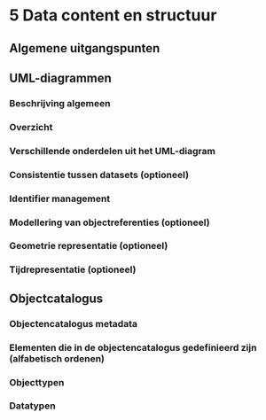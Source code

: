 # 5 Data content en structuur
## Algemene uitgangspunten
## UML-diagrammen
### Beschrijving algemeen
### Overzicht
### Verschillende onderdelen uit het UML-diagram
### Consistentie tussen datasets (optioneel)
### Identifier management
### Modellering van objectreferenties (optioneel)
### Geometrie representatie (optioneel)
### Tijdrepresentatie (optioneel)
## Objectcatalogus
### Objectencatalogus metadata
### Elementen die in de objectencatalogus gedefinieerd zijn (alfabetisch ordenen)
### Objecttypen
### Datatypen